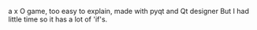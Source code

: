 a x O game, too easy to explain, made with pyqt and Qt designer But I had little time so it has a lot of 'if's.
